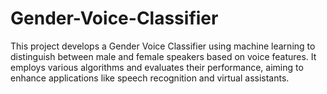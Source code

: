 # Gender-Voice-Classifier
 This project develops a Gender Voice Classifier using machine learning to distinguish between male and female speakers based on voice features. It employs various algorithms and evaluates their performance, aiming to enhance applications like speech recognition and virtual assistants.
